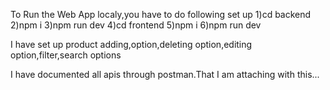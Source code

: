 To Run the Web App localy,you have to do following set up
1)cd backend
2)npm i
3)npm run dev
4)cd frontend
5)npm i
6)npm run dev

I have set up product adding,option,deleting option,editing option,filter,search options

I have documented all apis through postman.That I am attaching with this...
